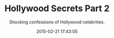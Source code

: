 ---
post: true
layout: post
lang: en
categories:
    - es
date:   2015-02-21 17:43:05
title:  "Hollywood Secrets Part 2"
subtitle: "Shocking confessions of Hollywood celebrities."
summary: "Listen to the confessions of Hollywood celebrities and discover how they are being used by demonic spirits to usher in the end time agenda of anti-Christ."
audio: <iframe width="100%" height="166" scrolling="no" frameborder="no" src="https://w.soundcloud.com/player/?url=https%3A//api.soundcloud.com/tracks/192279568&amp;color=ff5500&amp;auto_play=false&amp;hide_related=false&amp;show_comments=true&amp;show_user=true&amp;show_reposts=false"></iframe>
duration: 53:27
length: 133264412
link: https://s3-us-west-2.amazonaws.com/programaferro/%232+-+Programa+Ferro+21022015.mp3
keywords: "satan demons Hollywood agenda academy  awards anti-Christ celebrity movie film Johnny Depp Denzel Washington Fairuza Balk Sandra Bullock possessed alester crowly anton levay Keanu 
Reeves Oprah Robin Williams george lucas church Vin Diesel Halle Bery Kevin Bacon Susan Sarandon Rosie O'Donnel Marilyn Monroe 
James Dean "
---